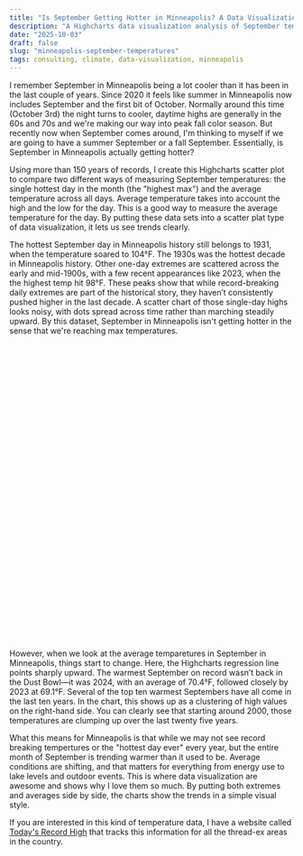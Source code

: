 ```yaml
---
title: "Is September Getting Hotter in Minneapolis? A Data Visualization Look"
description: "A Highcharts data visualization analysis of September temperatures in Minneapolis, comparing historical highs and monthly averages to see if the city’s falls are warming."
date: "2025-10-03"
draft: false
slug: "minneapolis-september-temperatures"
tags: consulting, climate, data-visualization, minneapolis
---
```


<section>
<p>
    I remember September in Minneapolis being a lot cooler than it has been in the last couple of years. Since 2020 it feels like summer in Minneapolis now includes September and the first bit of October. Normally around this time (October 3rd) the night turns to cooler, daytime highs are generally in the 60s and 70s and we're making our way into peak fall color season. But recently now when September comes around, I'm thinking to myself if we are going to have a summer September or a fall September. Essentially, is September in Minneapolis actually getting hotter?
</p>
<p>
    Using more than 150 years of records, I create this Highcharts scatter plot to compare two different ways of measuring September temperatures: the single hottest day in the month (the "highest max") and the average temperature across all days. Average temperature takes into account the high and the low for the day. This is a good way to measure the average temperature for the day. By putting these data sets into a scatter plat type of data visualization, it lets us see trends clearly.   
</p>
<p>
    The hottest September day in Minneapolis history still belongs to 1931, when the temperature soared to 104°F. The 1930s was the hottest decade in Minneapolis history. Other one-day extremes are scattered across the early and mid-1900s, with a few recent appearances like 2023, when the the highest temp hit 98°F. These peaks show that while record-breaking daily extremes are part of the historical story, they haven’t consistently pushed higher in the last decade. A scatter chart of those single-day highs looks noisy, with dots spread across time rather than marching steadily upward. By this dataset, September in Minneapolis isn't getting hotter in the sense that we're reaching max temperatures.
</p>
<div id="minneapolis-september-chart" style="height:500px; margin: 2em 0;"></div>

<script src="https://code.highcharts.com/highcharts.js"></script>
<script src="https://code.highcharts.com/modules/exporting.js"></script>
<script src="https://code.highcharts.com/modules/accessibility.js"></script>

<script>
Highcharts.chart('minneapolis-september-chart', {
  chart: {
    type: 'scatter',
    zoomType: 'xy'
  },
  title: {
    text: 'Minneapolis September Temperatures (1873–2025)'
  },
  subtitle: {
    text: 'Data visualization with Highcharts — comparing highest daily maximums and monthly averages'
  },
  accessibility: {
    description: 'Scatter plot showing Minneapolis September temperatures from 1873 to 2025. '
      + 'The chart compares the single hottest day in each September with the monthly average temperature. '
      + 'Trendlines show that while extreme one-day highs have remained relatively stable, the month as a whole has steadily warmed.'
  },
  xAxis: {
    title: { text: 'Year' },
    allowDecimals: false
  },
  yAxis: {
    title: { text: 'Temperature (°F)' }
  },
  tooltip: {
    pointFormat: 'Year: <b>{{point.x}}</b><br/>Temp: <b>{{point.y:.1f}} °F</b>'
  },
  plotOptions: {
    scatter: {
      marker: { radius: 4, symbol: 'circle' }
    },
    line: { marker: { enabled: false } }
  },
  series: [{
    name: 'HighestMaxTemperature',
    type: 'scatter',
    data: [[1873, 86.0], [1874, 92.0], [1875, 89.0], [1876, 77.0], [1877, 91.0], [1878, 94.0], [1879, 78.0], [1880, 90.0], [1881, 91.0], [1882, 91.0], [1883, 84.0], [1884, 87.0], [1885, 88.0], [1886, 88.0], [1887, 83.0], [1888, 81.0], [1889, 88.0], [1890, 84.0], [1891, 93.0], [1892, 85.0], [1893, 94.0], [1894, 94.0], [1895, 96.0], [1896, 82.0], [1897, 91.0], [1898, 96.0], [1899, 89.0], [1900, 92.0], [1901, 90.0], [1902, 82.0], [1903, 82.0], [1904, 83.0], [1905, 84.0], [1906, 92.0], [1907, 84.0], [1908, 94.0], [1909, 84.0], [1910, 88.0], [1911, 88.0], [1912, 95.0], [1913, 97.0], [1914, 85.0], [1915, 87.0], [1916, 91.0], [1917, 84.0], [1918, 81.0], [1919, 91.0], [1920, 91.0], [1921, 91.0], [1922, 98.0], [1923, 88.0], [1924, 78.0], [1925, 98.0], [1926, 88.0], [1927, 92.0], [1928, 81.0], [1929, 95.0], [1930, 88.0], [1931, 104.0], [1932, 85.0], [1933, 94.0], [1934, 86.0], [1935, 89.0], [1936, 95.0], [1937, 97.0], [1938, 89.0], [1939, 98.0], [1940, 91.0], [1941, 88.0], [1942, 90.0], [1943, 86.0], [1944, 88.0], [1945, 94.0], [1946, 85.0], [1947, 95.0], [1948, 94.0], [1949, 84.0], [1950, 86.0], [1951, 86.0], [1952, 92.0], [1953, 95.0], [1954, 88.0], [1955, 94.0], [1956, 87.0], [1957, 90.0], [1958, 86.0], [1959, 94.0], [1960, 95.0], [1961, 93.0], [1962, 82.0], [1963, 85.0], [1964, 90.0], [1965, 84.0], [1966, 87.0], [1967, 82.0], [1968, 85.0], [1969, 87.0], [1970, 89.0], [1971, 94.0], [1972, 83.0], [1973, 85.0], [1974, 85.0], [1975, 85.0], [1976, 98.0], [1977, 85.0], [1978, 96.0], [1979, 92.0], [1980, 93.0], [1981, 89.0], [1982, 86.0], [1983, 93.0], [1984, 91.0], [1985, 93.0], [1986, 85.0], [1987, 88.0], [1988, 89.0], [1989, 85.0], [1990, 90.0], [1991, 85.0], [1992, 83.0], [1993, 84.0], [1994, 86.0], [1995, 87.0], [1996, 88.0], [1997, 86.0], [1998, 93.0], [1999, 91.0], [2000, 89.0], [2001, 86.0], [2002, 92.0], [2003, 92.0], [2004, 88.0], [2005, 90.0], [2006, 83.0], [2007, 92.0], [2008, 88.0], [2009, 84.0], [2010, 80.0], [2011, 94.0], [2012, 95.0], [2013, 94.0], [2014, 86.0], [2015, 89.0], [2016, 84.0], [2017, 94.0], [2018, 92.0], [2019, 88.0], [2020, 85.0], [2021, 90.0], [2022, 92.0], [2023, 98.0], [2024, 89.0], [2025, 92.0]]
  },{
    name: 'MeanAvgTemperature',
    type: 'scatter',
    data: [[1873, 53.3], [1874, 60.9], [1875, 57.7], [1876, 57.6], [1877, 64.2], [1878, 61.6], [1879, 57.6], [1880, 59.9], [1881, 60.8], [1882, 63.2], [1883, 57.8], [1884, 63.9], [1885, 60.5], [1886, 59.1], [1887, 58.4], [1888, 58.0], [1889, 59.2], [1890, 58.2], [1891, 67.7], [1892, 63.5], [1893, 62.9], [1894, 64.3], [1895, 66.2], [1896, 57.9], [1897, 68.8], [1898, 64.2], [1899, 59.3], [1900, 61.5], [1901, 60.0], [1902, 57.3], [1903, 58.3], [1904, 59.7], [1905, 63.7], [1906, 65.4], [1907, 58.5], [1908, 68.0], [1909, 61.0], [1910, 61.5], [1911, 59.3], [1912, 61.2], [1913, 61.4], [1914, 62.4], [1915, 60.7], [1916, 59.7], [1917, 60.0], [1918, 55.1], [1919, 64.3], [1920, 65.5], [1921, 64.0], [1922, 65.7], [1923, 63.1], [1924, 57.6], [1925, 65.8], [1926, 57.5], [1927, 63.0], [1928, 58.3], [1929, 59.0], [1930, 62.4], [1931, 68.7], [1932, 61.9], [1933, 67.4], [1934, 57.3], [1935, 62.2], [1936, 66.7], [1937, 63.5], [1938, 62.2], [1939, 64.2], [1940, 65.3], [1941, 63.2], [1942, 57.2], [1943, 58.2], [1944, 61.7], [1945, 60.1], [1946, 59.9], [1947, 63.1], [1948, 67.9], [1949, 58.4], [1950, 62.6], [1951, 56.9], [1952, 63.1], [1953, 62.1], [1954, 60.5], [1955, 63.0], [1956, 58.7], [1957, 59.4], [1958, 62.7], [1959, 63.1], [1960, 61.7], [1961, 59.0], [1962, 56.4], [1963, 62.1], [1964, 58.9], [1965, 52.8], [1966, 60.3], [1967, 60.3], [1968, 61.1], [1969, 63.0], [1970, 61.2], [1971, 62.8], [1972, 57.9], [1973, 60.1], [1974, 55.3], [1975, 57.7], [1976, 61.8], [1977, 60.5], [1978, 67.3], [1979, 63.4], [1980, 59.5], [1981, 60.0], [1982, 60.9], [1983, 62.6], [1984, 57.2], [1985, 59.9], [1986, 59.8], [1987, 62.4], [1988, 62.4], [1989, 60.9], [1990, 64.4], [1991, 58.9], [1992, 59.6], [1993, 55.0], [1994, 64.3], [1995, 60.2], [1996, 62.2], [1997, 62.4], [1998, 66.6], [1999, 61.1], [2000, 61.6], [2001, 60.9], [2002, 65.5], [2003, 62.5], [2004, 67.4], [2005, 66.3], [2006, 59.6], [2007, 64.8], [2008, 63.6], [2009, 66.5], [2010, 60.2], [2011, 62.9], [2012, 63.9], [2013, 67.2], [2014, 62.7], [2015, 67.9], [2016, 66.1], [2017, 67.3], [2018, 65.1], [2019, 66.7], [2020, 61.3], [2021, 66.5], [2022, 66.0], [2023, 69.1], [2024, 70.4], [2025, 67.6]]
  },{
    name: 'Trend — HighestMax',
    type: 'line',
    dashStyle: 'ShortDash',
    data: [[1873.0, 88.4424072659367], [2025.0, 89.42687377981497]]
  },{
    name: 'Trend — MeanAvg',
    type: 'line',
    dashStyle: 'ShortDash',
    data: [[1873.0, 60.19895594601476], [2025.0, 63.49124013241661]]
  }]
});
</script>

<p>
    However, when we look at the average temparetures in September in Minneapolis, things start to change. Here, the Highcharts regression line points sharply upward. The warmest September on record wasn’t back in the Dust Bowl—it was 2024, with an average of 70.4°F, followed closely by 2023 at 69.1°F. Several of the top ten warmest Septembers have all come in the last ten years. In the chart, this shows up as a clustering of high values on the right-hand side. You can clearly see that starting around 2000, those temperatures are clumping up over the last twenty five years.
</p>
<p>
    What this means for Minneapolis is that while we may not see record breaking tempertures or the "hottest day ever" every year, but the entire month of September is trending warmer than it used to be. Average conditions are shifting, and that matters for everything from energy use to lake levels and outdoor events. This is where data visualization are awesome and shows why I love them so much. By putting both extremes and averages side by side, the charts show the trends in a simple visual style.
</p>
<p>
    If you are interested in this kind of temperature data, I have a website called <a href="https://todaysrecordhigh.com">Today's Record High</a> that tracks this information for all the thread-ex areas in the country.
</section>